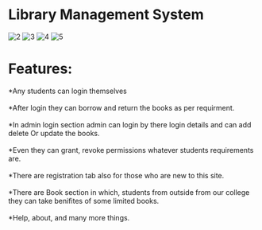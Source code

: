 # Library Management System

![2](https://user-images.githubusercontent.com/106417521/180913109-c03131c2-a91c-4cbd-85f2-ea092e0d4948.png)
![3](https://user-images.githubusercontent.com/106417521/180913129-13f2d6b3-27ce-43d2-9ac1-5ccc9cd91341.png)
![4](https://user-images.githubusercontent.com/106417521/180913140-b411fb62-03a5-4061-a8d9-bfd8c99c5272.png)
![5](https://user-images.githubusercontent.com/106417521/180913161-c8f497a5-5748-48f3-bfac-4d3f4018f601.png)

# Features:

*Any students can login themselves <br/><br/>
*After login they can borrow and return the books as per requirment.<br/><br/>
*In admin login section admin can login by there login details and can add delete Or update the books. <br/><br/>
*Even they can grant, revoke permissions whatever students requirements are. <br/><br/>
*There are registration tab also for those who are new to this site. <br/><br/>
*There are Book section in which, students from outside from our college they can take benifites of some limited books. <br/><br/>
*Help, about, and many more things.<br/>
